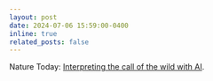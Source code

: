 ```yaml
---
layout: post
date: 2024-07-06 15:59:00-0400
inline: true
related_posts: false 
---
```


Nature Today: [Interpreting the call of the wild with AI](https://www.nature.com/articles/d44151-024-00096-6). 
